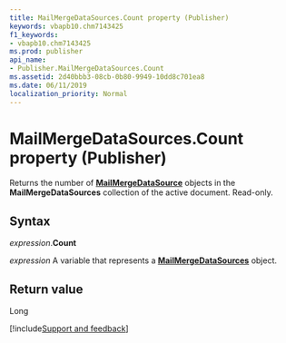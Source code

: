 ```yaml
---
title: MailMergeDataSources.Count property (Publisher)
keywords: vbapb10.chm7143425
f1_keywords:
- vbapb10.chm7143425
ms.prod: publisher
api_name:
- Publisher.MailMergeDataSources.Count
ms.assetid: 2d40bbb3-08cb-0b80-9949-10dd8c701ea8
ms.date: 06/11/2019
localization_priority: Normal
---
```



# MailMergeDataSources.Count property (Publisher)

Returns the number of **[MailMergeDataSource](Publisher.MailMergeDataSource.md)** objects in the **MailMergeDataSources** collection of the active document. Read-only.


## Syntax

_expression_.**Count**

_expression_ A variable that represents a **[MailMergeDataSources](Publisher.MailMergeDataSources.md)** object.


## Return value

Long

[!include[Support and feedback](~/includes/feedback-boilerplate.md)]